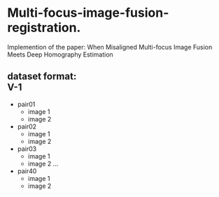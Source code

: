 # Multi-focus-image-fusion-registration.
Implemention of the paper: When Misaligned Multi-focus Image Fusion Meets Deep Homography Estimation

dataset format:  
V-1
---------
- pair01
  - image 1
  - image 2
- pair02
  - image 1
  - image 2
- pair03
  - image 1
  - image 2
...
- pair40
  - image 1
  - image 2
